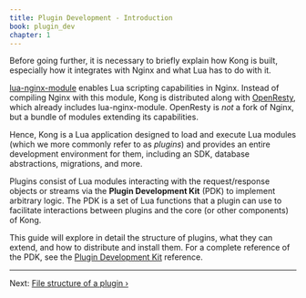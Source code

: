 ```yaml
---
title: Plugin Development - Introduction
book: plugin_dev
chapter: 1
---
```


Before going further, it is necessary to briefly explain how Kong is built,
especially how it integrates with Nginx and what Lua has to do with it.

[lua-nginx-module] enables Lua scripting capabilities in Nginx. Instead of
compiling Nginx with this module, Kong is distributed along with
[OpenResty](https://openresty.org/), which already includes lua-nginx-module.
OpenResty is *not* a fork of Nginx, but a bundle of modules extending its
capabilities.

Hence, Kong is a Lua application designed to load and execute Lua modules
(which we more commonly refer to as *plugins*) and provides an entire
development environment for them, including an SDK, database abstractions,
migrations, and more.

Plugins consist of Lua modules interacting with the request/response objects or
streams via the **Plugin Development Kit** (PDK) to implement arbitrary logic.
The PDK is a set of Lua functions that a plugin can use to facilitate interactions
between plugins and the core (or other components) of Kong.

This guide will explore in detail the structure of plugins, what they can
extend, and how to distribute and install them. For a complete reference of the
PDK, see the [Plugin Development Kit] reference.

---

Next: [File structure of a plugin &rsaquo;]({{page.book.next}})

[lua-nginx-module]: https://github.com/openresty/lua-nginx-module
[Plugin Development Kit]: /gateway/{{page.kong_version}}/pdk
